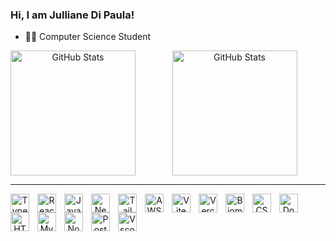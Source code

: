 ### Hi, I am Julliane Di Paula!

- 👩‍💻 Computer Science Student
<div align="center">
  <a href="https://github.com/jullianedipaula">
 <img 
    align="left" 
    alt="GitHub Stats" 
    height="200" 
    style="padding-right: 10px;" 
    src="https://github-readme-stats.vercel.app/api?username=jullianedipaula&show_icons=true&theme=tokyonight&include_all_commits=true&locale=pt-br" 
  />

<img 
      alt="GitHub Stats" 
      height="200" 
      src="https://github-readme-stats.vercel.app/api/top-langs/?username=jullianedipaula&theme=tokyonight&layout=compact&langs_count=10" 
  />

---

<img 
    align="left" 
    alt="TypeScript"
    title="TypeScript" 
    width="30px" 
    style="padding-right: 10px;" 
  src="https://cdn.jsdelivr.net/gh/devicons/devicon@latest/icons/typescript/typescript-original.svg" 
  />

<img 
  align="left" 
    alt="React"
    title="React" 
    width="30px" 
    style="padding-right: 10px;" 
  src="https://cdn.jsdelivr.net/gh/devicons/devicon@latest/icons/react/react-original.svg" 
  />

<img 
  align="left" 
    alt="JavaScript"
    title="JavaScript" 
    width="30px" 
    style="padding-right: 10px;" 
  src="https://cdn.jsdelivr.net/gh/devicons/devicon@latest/icons/javascript/javascript-original.svg" 
  />

<img 
  align="left" 
    alt="Nextjs"
    title="Nextjs" 
    width="30px" 
    style="padding-right: 10px;" 
  src="https://cdn.jsdelivr.net/gh/devicons/devicon@latest/icons/nextjs/nextjs-original.svg" 
  />

<img 
  align="left" 
    alt="TailwindCSS"
    title="TailwindCSS" 
    width="30px" 
    style="padding-right: 10px;" 
  src="https://cdn.jsdelivr.net/gh/devicons/devicon@latest/icons/tailwindcss/tailwindcss-original.svg" 
  />

<img 
    align="left" 
    alt="AWS"
    title="AWS" 
    width="30px" 
    style="padding-right: 10px;"
    src="https://cdn.jsdelivr.net/gh/devicons/devicon@latest/icons/amazonwebservices/amazonwebservices-original-wordmark.svg" 
  />

<img 
    align="left" 
    alt="Vite"
    title="Vite" 
    width="30px" 
    style="padding-right: 10px;" 
  src="https://cdn.jsdelivr.net/gh/devicons/devicon@latest/icons/vitejs/vitejs-original.svg" 
  />

<img 
    align="left" 
    alt="Vercel"
    title="Vercel" 
    width="30px" 
    style="padding-right: 10px;" 
  src="https://cdn.jsdelivr.net/gh/devicons/devicon@latest/icons/vercel/vercel-original.svg" 
  />

<img 
  align="left" 
    alt="Biome"
    title="Biome" 
    width="30px" 
    style="padding-right: 10px;"
    src="https://cdn.jsdelivr.net/gh/devicons/devicon@latest/icons/biome/biome-original.svg"
  />

<img 
  align="left" 
    alt="CSS3"
    title="CSS3" 
    width="30px" 
    style="padding-right: 10px;" 
  src="https://cdn.jsdelivr.net/gh/devicons/devicon@latest/icons/css3/css3-original.svg" 
  />

<img 
  align="left" 
    alt="Docker"
    title="Docker" 
    width="30px" 
    style="padding-right: 10px;" 
  src="https://cdn.jsdelivr.net/gh/devicons/devicon@latest/icons/docker/docker-original.svg" 
  />

<img 
  align="left" 
    alt="HTML"
    title="HTML" 
    width="30px" 
    style="padding-right: 10px;" 
  src="https://cdn.jsdelivr.net/gh/devicons/devicon@latest/icons/html5/html5-original.svg" 
  />

<img 
  align="left" 
    alt="MySQL"
    title="MySQL" 
    width="30px" 
    style="padding-right: 10px;" 
  src="https://cdn.jsdelivr.net/gh/devicons/devicon@latest/icons/mysql/mysql-original.svg" 
  />

<img 
  align="left" 
    alt="Nodejs"
    title="Nodejs" 
    width="30px" 
    style="padding-right: 10px;" 
  src="https://cdn.jsdelivr.net/gh/devicons/devicon@latest/icons/nodejs/nodejs-original.svg" 
  />

<img 
  align="left" 
    alt="PostgreSQL"
    title="PostgreSQL" 
    width="30px" 
    style="padding-right: 10px;" 
  src="https://cdn.jsdelivr.net/gh/devicons/devicon@latest/icons/postgresql/postgresql-plain.svg"
  />

<img 
    align="left" 
    alt="Vscode"
    title="Vscode" 
    width="30px" 
    style="padding-right: 10px;" 
  src="https://cdn.jsdelivr.net/gh/devicons/devicon@latest/icons/vscode/vscode-original.svg" 
  />
